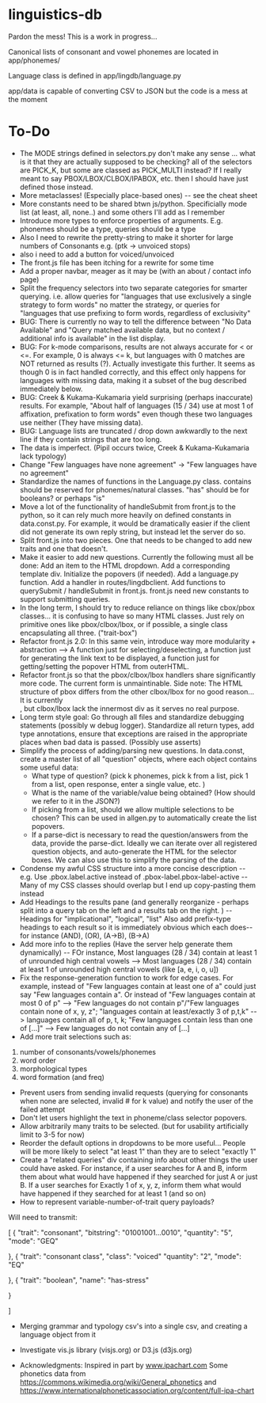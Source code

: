 # linguistics-db

Pardon the mess! This is a work in progress...

Canonical lists of consonant and vowel phonemes are located in app/phonemes/

Language class is defined in app/lingdb/language.py

app/data is capable of converting CSV to JSON but the code is a mess at the moment


To-Do
========
* The MODE strings defined in selectors.py don't make any sense ... what
is it that they are actually supposed to be checking? all of the selectors are
PICK_K, but some are classed as PICK_MULTI instead? If I really meant to say
PBOX/LBOX/CLBOX/IPABOX, etc. then I should have just defined those instead.
* More metaclasses! (Especially place-based ones) -- see the cheat sheet
* More constants need to be shared btwn js/python. Specificially mode list (at least, all, none..) and some others I'll add as I remember
* Introduce more types to enforce properties of arguments. E.g. phonemes should be a type, queries should be a type
* Also I need to rewrite the pretty-string to make it shorter for large numbers of Consonants
e.g. (ptk -> unvoiced stops)
* also i need to add a button for voiced/unvoiced
* The front.js file has been itching for a rewrite for some time
* Add a proper navbar, meager as it may be (with an about / contact info page)
* Split the frequency selectors into two separate categories for smarter querying. i.e. allow queries for "languages that use exclusively a single strategy to form words" no matter the strategy, or queries for "languages that use prefixing to form words, regardless of exclusivity"
* BUG: There is currently no way to tell the difference between "No Data Available" and "Query matched available data, but no context / additional info is available" in the list display.
* BUG: For k-mode comparisons, results are not always accurate for < or <=. For example, 0 is always <= k, but languages with 0 matches are NOT returned as results (?). Actually investigate this further.
It seems as though 0 is in fact handled correctly, and this effect only happens for languages with missing data, making it a subset of the bug described immediately below.
* BUG: Creek & Kukama-Kukamaria	yield surprising (perhaps inaccurate) results. For example, "About half of languages (15 / 34) use at most 1 of affixation, prefixation to form words" even though these two languages use neither (They have missing data).
* BUG: Language lists are truncated / drop down awkwardly to the next line if they contain strings that are too long.
* The data is imperfect. (Pipil occurs twice, Creek & Kukama-Kukamaria lack typology)
* Change "Few languages have none agreement" -> "Few languages have no agreement"
* Standardize the names of functions in the Language.py class. contains should be
reserved for phonemes/natural classes. "has" should be for booleans? or perhaps "is"
* Move a lot of the functionality of handleSubmit from front.js to the python, so it can rely much more heavily on defined constants in data.const.py. For example, it would be dramatically easier if the client did not generate its own reply string, but instead let the server do so.
* Split front.js into two pieces. One that needs to be changed to add new traits and one that doesn't.
* Make it easier to add new questions. Currently the following must all be done: Add an item to the HTML dropdown. Add a corresponding template div. Initialize the popovers (if needed). Add a language.py function. Add a handler in routes/lingdbclient. Add functions to querySubmit / handleSubmit in front.js. front.js need new constants to support submitting queries.
* In the long term, I should try to reduce reliance on things like cbox/pbox classes... it is confusing to have so many HTML classes. Just rely on primitive ones like pbox/clbox/lbox, or if possible, a single class encapsulating all three. ("trait-box")
* Refactor front.js 2.0: In this same vein, introduce way more modularity + abstraction --> A function just for selecting/deselecting, a function just for generating the link text to be displayed, a function just for getting/setting the popover HTML from outerHTML.
* Refactor front.js so that the pbox/clbox/lbox handlers share significantly more code. The current form is unmaintinable. Side note: The HTML structure of pbox differs from the other clbox/lbox for no good reason... It is currently <tr><td><div></div></td></tr>, but clbox/lbox lack the innermost div as it serves no real purpose.
* Long term style goal: Go through all files and standardize debugging statements (possibly w debug logger). Standardize all return types, add type annotations, ensure that exceptions are raised in the appropriate places when
bad data is passed. (Possibly use asserts)
* Simplify the process of adding/parsing new questions.  In data.const, create
a master list of all "question" objects, where each object contains some useful data:
  - What type of question? (pick k phonemes, pick k from a list, pick 1 from a list, open response, enter a single value, etc. )
  - What is the name of the variable/value being obtained? (How should we refer to it in the JSON?)
  - If picking from a list, should we allow multiple selections to be chosen? This can be used in allgen.py to automatically create the list popovers.
  - If a parse-dict is necessary to read the question/answers from the data,
  provide the parse-dict.
Ideally we can iterate over all registered question objects, and auto-generate
the HTML for the selector boxes. We can also use this to simplify the parsing of the data.
* Condense my awful CSS structure into a more concise description -- e.g.
Use .pbox.label.active instead of .pbox-label.pbox-label-active  -- Many of my CSS classes should overlap but I end up copy-pasting them instead
* Add Headings to the results pane (and generally reorganize - perhaps split into a query tab on the left and a results tab on the right. ) -- Headings for "implicational", "logical", "list"
Also add prefix-type headings to each result so it is immediately obvious which each does-- for instance (AND), (OR), (A->B), (B->A)
* Add more info to the replies (Have the server help generate them dynamically) -- FOr instance,
Most languages (28 / 34) contain at least 1 of unrounded high central vowels -->
Most languages (28 / 34) contain at least 1 of unrounded high central vowels (like [a, e, i, o, u])
* Fix the response-generation function to work for edge cases. For example, instead of "Few languages contain at least one of a" could just say "Few languages contain a". Or instead of "Few languages contain at most 0 of p" --> "Few languages do not contain p"/"Few languages contain none of x, y, z"; "languages contain at least/exactly 3 of p,t,k" --> languages contain all of p, t, k; "Few languages contain less than one of [...]" --> Few languages do not contain any of [...]
* Add more trait selections such as:
1. number of consonants/vowels/phonemes
2. word order
3. morphological types
4. word formation (and freq)
* Prevent users from sending invalid requests (querying for consonants when none are selected, invalid # for k value) and notify the user of the failed attempt
* Don't let users highlight the text in phoneme/class selector popovers.
* Allow arbitrarily many traits to be selected. (but for usability artificially limit to 3-5 for now)
* Reorder the default options in dropdowns to be more useful... People will be more likely to select "at least 1" than they are to select "exactly 1"
* Create a "related queries" div containing info about other things the user could have asked. For instance, if a user searches for A and B, inform them about what would have happened if they searched for just A or just B. If a user searches for Exactly 1 of x, y, z, inform them what would have happened if they searched for at least 1 (and so on)
* How to represent variable-number-of-trait query payloads?

Will need to transmit:

[
  {
    "trait": "consonant",
    "bitstring": "01001001...0010",
    "quantity": "5",
    "mode": "GEQ"

  },
  {
    "trait": "consonant class",
    "class": "voiced"
    "quantity": "2",
    "mode": "EQ"

  },
  {
    "trait": "boolean",
    "name": "has-stress"

  }

]


* Merging grammar and typology csv's into a single csv, and creating a language object from it

* Investigate vis.js library (visjs.org) or D3.js (d3js.org)


* Acknowledgments: Inspired in part by www.ipachart.com
 Some phonetics data from https://commons.wikimedia.org/wiki/General_phonetics and https://www.internationalphoneticassociation.org/content/full-ipa-chart
